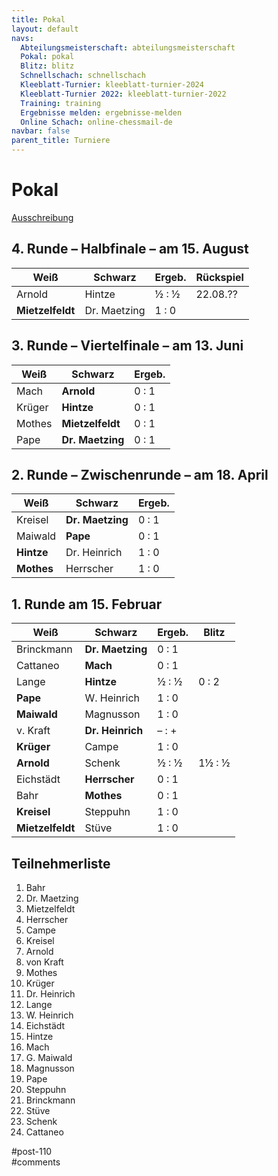 ```yaml
---
title: Pokal 
layout: default
navs:
  Abteilungsmeisterschaft: abteilungsmeisterschaft
  Pokal: pokal
  Blitz: blitz
  Schnellschach: schnellschach
  Kleeblatt-Turnier: kleeblatt-turnier-2024
  Kleeblatt-Turnier 2022: kleeblatt-turnier-2022
  Training: training
  Ergebnisse melden: ergebnisse-melden
  Online Schach: online-chessmail-de
navbar: false
parent_title: Turniere
---
```

<div class="post-110 page type-page status-publish hentry" id="post-110">
<h1 class="entry-title">Pokal</h1>
<div class="entry-content">
<p><a href="https://www.narva-schach.de/wordpress/wp-content/uploads/2023/12/Pokal-2024.pdf">Ausschreibung</a></p>
<h2>4. Runde – Halbfinale – am 15. August</h2>
<table class="clean swiss footable" id="runde1">
<thead>
<tr>
<th>Weiß</th>
<th>Schwarz</th>
<th>Ergeb.</th>
<th>Rückspiel</th>
</tr>
</thead>
<tbody>
<tr>
<td>Arnold</td>
<td>Hintze</td>
<td>½ : ½</td>
<td>22.08.??</td>
</tr>
<tr>
<td><strong>Mietzelfeldt</strong></td>
<td>Dr. Maetzing</td>
<td>1 : 0</td>
</tr>
</tbody>
</table>
<h2>3. Runde – Viertelfinale – am 13. Juni</h2>
<table class="clean swiss footable" id="runde1">
<thead>
<tr>
<th>Weiß</th>
<th>Schwarz</th>
<th>Ergeb.</th>
</tr>
</thead>
<tbody>
<tr>
<td>Mach</td>
<td><strong>Arnold</strong></td>
<td>0 : 1</td>
</tr>
<tr>
<td>Krüger</td>
<td><strong>Hintze</strong></td>
<td>0 : 1</td>
</tr>
<tr>
<td>Mothes</td>
<td><strong>Mietzelfeldt</strong></td>
<td>0 : 1</td>
</tr>
<tr>
<td>Pape</td>
<td><strong>Dr. Maetzing</strong></td>
<td>0 : 1</td>
</tr>
</tbody>
</table>
<h2>2. Runde – Zwischenrunde – am 18. April</h2>
<table class="clean swiss footable" id="runde1">
<thead>
<tr>
<th>Weiß</th>
<th>Schwarz</th>
<th>Ergeb.</th>
</tr>
</thead>
<tbody>
<tr>
<td>Kreisel</td>
<td><strong>Dr. Maetzing</strong></td>
<td>0 : 1</td>
</tr>
<tr>
<td>Maiwald</td>
<td><strong>Pape</strong></td>
<td>0 : 1</td>
</tr>
<tr>
<td><strong>Hintze</strong></td>
<td>Dr. Heinrich</td>
<td>1 : 0</td>
</tr>
<tr>
<td><strong>Mothes</strong></td>
<td>Herrscher</td>
<td>1 : 0</td>
</tr>
</tbody>
</table>
<h2>1. Runde am 15. Februar</h2>
<table class="clean swiss footable" id="runde1">
<thead>
<tr>
<th>Weiß</th>
<th>Schwarz</th>
<th>Ergeb.</th>
<th>Blitz</th>
</tr>
</thead>
<tbody>
<tr>
<td>Brinckmann</td>
<td><strong>Dr. Maetzing</strong></td>
<td>0 : 1</td>
</tr>
<tr>
<td>Cattaneo</td>
<td><strong>Mach</strong></td>
<td>0 : 1</td>
</tr>
<tr>
<td>Lange</td>
<td><strong>Hintze</strong></td>
<td>½ : ½</td>
<td>0 : 2</td>
</tr>
<tr>
<td><strong>Pape</strong></td>
<td>W. Heinrich</td>
<td>1 : 0</td>
</tr>
<tr>
<td><strong>Maiwald</strong></td>
<td>Magnusson</td>
<td>1 : 0</td>
</tr>
<tr>
<td>v. Kraft</td>
<td><strong>Dr. Heinrich</strong></td>
<td>– : +</td>
</tr>
<tr>
<td><strong>Krüger</strong></td>
<td>Campe</td>
<td>1 : 0</td>
</tr>
<tr>
<td><strong>Arnold</strong></td>
<td>Schenk</td>
<td>½ : ½</td>
<td>1½ : ½</td>
</tr>
<tr>
<td>Eichstädt</td>
<td><strong>Herrscher</strong></td>
<td>0 : 1</td>
</tr>
<tr>
<td>Bahr</td>
<td><strong>Mothes</strong></td>
<td>0 : 1</td>
</tr>
<tr>
<td><strong>Kreisel</strong></td>
<td>Steppuhn</td>
<td>1 : 0</td>
</tr>
<tr>
<td><strong>Mietzelfeldt</strong></td>
<td>Stüve</td>
<td>1 : 0</td>
</tr>
</tbody>
</table>
<h2>Teilnehmerliste</h2>
<ol>
<li>Bahr</li>
<li>Dr. Maetzing</li>
<li>Mietzelfeldt</li>
<li>Herrscher</li>
<li>Campe</li>
<li>Kreisel</li>
<li>Arnold</li>
<li>von Kraft</li>
<li>Mothes</li>
<li>Krüger</li>
<li>Dr. Heinrich</li>
<li>Lange</li>
<li>W. Heinrich</li>
<li>Eichstädt</li>
<li>Hintze</li>
<li>Mach</li>
<li>G. Maiwald</li>
<li>Magnusson</li>
<li>Pape</li>
<li>Steppuhn</li>
<li>Brinckmann</li>
<li>Stüve</li>
<li>Schenk</li>
<li>Cattaneo</li>
</ol>
</div><!-- .entry-content -->
</div> #post-110 
<div id="comments">
</div> #comments 
